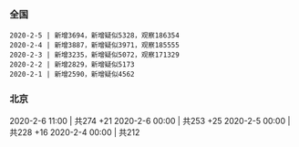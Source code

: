 ### 全国
```
2020-2-5 | 新增3694，新增疑似5328，观察186354
2020-2-4 | 新增3887，新增疑似3971，观察185555
2020-2-3 | 新增3235，新增疑似5072，观察171329
2020-2-2 | 新增2829，新增疑似5173
2020-2-1 | 新增2590，新增疑似4562
```


### 北京
2020-2-6 11:00 | 共274 +21
2020-2-6 00:00 | 共253 +25
2020-2-5 00:00 | 共228 +16
2020-2-4 00:00 | 共212
